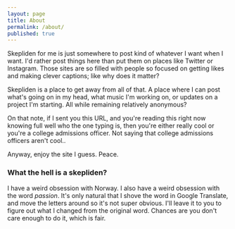 ```yaml
---
layout: page
title: About
permalink: /about/
published: true
---
```


Skepliden for me is just somewhere to post kind of whatever I want when I want. I'd rather post things here than put them on places like Twitter or Instagram. Those sites are so filled with people so focused on getting likes and making clever captions; like why does it matter?

Skepliden is a place to get away from all of that. A place where I can post what's going on in my head, what music I'm working on, or updates on a project I'm starting. All while remaining relatively anonymous?

On that note, if I sent you this URL, and you're reading this right now knowing full well who the one typing is, then you're either really cool or you're a college admissions officer. Not saying that college admissions officers aren't cool..

Anyway, enjoy the site I guess. Peace.

### What the hell is a skepliden?

I have a weird obsession with Norway. I also have a weird obsession with the word _passion_. It's only natural that I shove the word in Google Translate, and move the letters around so it's not super obvious. I'll leave it to you to figure out what I changed from the original word. Chances are you don't care enough to do it, which is fair.
